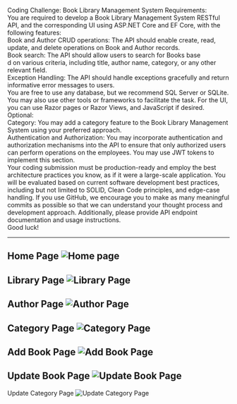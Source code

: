 Coding Challenge: Book Library Management System
Requirements:
<br/>
You are required to develop a Book Library Management System RESTful API, and the corresponding UI
using ASP.NET Core and EF Core, with the following features:<br/>
Book and Author CRUD operations: The API should enable create, read, update, and delete operations 
on Book and Author records.<br/>
Book search: The API should allow users to search for Books base<br/>d on various criteria, including title, 
author name, category, or any other relevant field.<br/>
Exception Handling: The API should handle exceptions gracefully and return informative error messages 
to users.<br/>
You are free to use any database, but we recommend SQL Server or SQLite. You may also use other tools 
or frameworks to facilitate the task. For the UI, you can use Razor pages or Razor Views, and JavaScript if 
desired.<br/>
Optional:<br/>
Category: You may add a category feature to the Book Library Management System using your 
preferred approach.<br/>
Authentication and Authorization: You may incorporate authentication and authorization 
mechanisms into the API to ensure that only authorized users can perform operations on the 
employees. You may use JWT tokens to implement this section.<br/>
Your coding submission must be production-ready and employ the best architecture practices you 
know, as if it were a large-scale application. You will be evaluated based on current software 
development best practices, including but not limited to SOLID, Clean Code principles, and edge-case 
handling. If you use GitHub, we encourage you to make as many meaningful commits as possible so 
that we can understand your thought process and development approach. Additionally, please 
provide API endpoint documentation and usage instructions.<br/>
Good luck!

-------------------------------------------------------
Home Page
![Home page](https://user-images.githubusercontent.com/106198602/237018668-4f3261d3-bb2d-4d43-b683-df7f2c36a6f8.png)
-------------------------------------------------------
Library Page
![Library Page](https://user-images.githubusercontent.com/106198602/237018724-c68ce503-acfa-4869-9052-2ed720f106d6.png)
-------------------------------------------------------
Author Page
![Author Page](https://user-images.githubusercontent.com/106198602/237018790-f365f57d-897d-43f1-b28e-ce1f6ef1afd9.png)
-------------------------------------------------------
Category Page
![Category Page](https://user-images.githubusercontent.com/106198602/237018826-33736116-c137-473a-8d6a-3d79a1aca275.png)
-------------------------------------------------------
Add Book Page 
![Add Book Page](https://user-images.githubusercontent.com/106198602/237018895-c9440dff-2dd5-4262-879d-a6f5aa3f324b.png)
-------------------------------------------------------
Update Book Page
![Update Book Page](https://user-images.githubusercontent.com/106198602/237018948-1d76f70a-87de-459f-9f3d-15d9884fae4e.png)
-------------------------------------------------------
Update Category Page
![Update Category Page](https://user-images.githubusercontent.com/106198602/237019012-11f7e91a-1183-4ac4-acea-a36f24c80d51.png)







